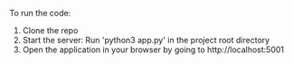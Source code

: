 To run the code: 
1. Clone the repo 
2. Start the server: 
    Run 'python3 app.py' in the project root directory 
3. Open the application in your browser by going to 
    http://localhost:5001
